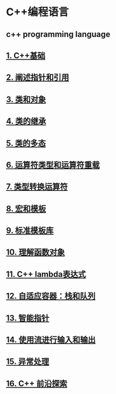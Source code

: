 # C++编程语言
c++ programming language
---

## [1. C++基础](./md/1.md)
## [2. 阐述指针和引用](./md/2.md)
## [3. 类和对象](./md/3.md)
## [4. 类的继承](./md/4.md)
## [5. 类的多态](./md/5.md)
## [6. 运算符类型和运算符重载](./md/6.md)
## [7. 类型转换运算符](./md/7.md)
## [8. 宏和模板](./md/8.md)
## [9. 标准模板库](./md/9.md)
## [10. 理解函数对象](./md/10.md)
## [11. C++ lambda表达式](./md/11.md)
## [12. 自适应容器：栈和队列](./md/12.md)
## [13. 智能指针](./md/13.md)
## [14. 使用流进行输入和输出](./md/14.md)
## [15. 异常处理](./md/15.md)
## [16. C++ 前沿探索](./md/16.md)

 